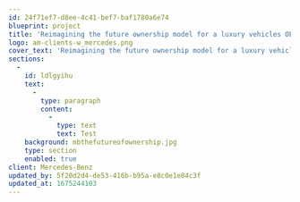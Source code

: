 ```yaml
---
id: 24f71ef7-d8ee-4c41-bef7-baf1780a6e74
blueprint: project
title: 'Reimagining the future ownership model for a luxury vehicles OEM'
logo: am-clients-w_mercedes.png
cover_text: 'Reimagining the future ownership model for a luxury vehicles OEM'
sections:
  -
    id: ldlgyihu
    text:
      -
        type: paragraph
        content:
          -
            type: text
            text: Test
    background: mbthefutureofownership.jpg
    type: section
    enabled: true
client: Mercedes-Benz
updated_by: 5f20d2d4-de53-416b-b95a-e8c0e1e84c3f
updated_at: 1675244103
---
```

